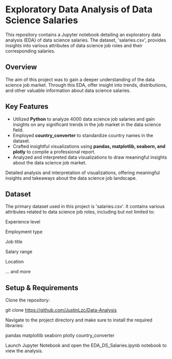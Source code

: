 # Exploratory Data Analysis of Data Science Salaries
This repository contains a Jupyter notebook detailing an exploratory data analysis (EDA) of data science salaries. The dataset, 'salaries.csv', provides insights into various attributes of data science job roles and their corresponding salaries.

## Overview

The aim of this project was to gain a deeper understanding of the data science job market. Through this EDA, offer insight into trends, distributions, and other valuable information about data science salaries.

## Key Features
* Utilized **Python** to analyze 4000 data science job salaries and gain insights on any significant trends in the job market in the data science field.
* Employed **country_converter** to standardize country names in the dataset.
* Crafted insightful visualizations using **pandas, matplotlib, seaborn, and plotly** to compile a professional report.
* Analyzed and interpreted data visualizations to draw meaningful insights about the data science job market.

Detailed analysis and interpretation of visualizations, offering meaningful insights and takeaways about the data science job landscape.

## Dataset

The primary dataset used in this project is 'salaries.csv'. It contains various attributes related to data science job roles, including but not limited to:

Experience level

Employment type

Job title

Salary range

Location

... and more

## Setup & Requirements

Clone the repository:

git clone https://github.com/JustinLzc/Data-Analysis

Navigate to the project directory and make sure to install the required libraries:

pandas matplotlib seaborn plotly country_converter

Launch Jupyter Notebook and open the EDA_DS_Salaries.ipynb notebook to view the analysis.
